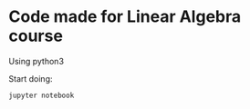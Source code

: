 Code made for Linear Algebra course
===================================

Using python3

Start doing:

```
jupyter notebook
```

